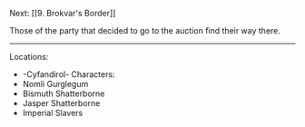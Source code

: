 Next: [[9. Brokvar's Border]]

Those of the party that decided to go to the auction find their way there.

---
Locations:
- -Cyfandirol-
Characters:
- Nomli Gurglegum
- Bismuth Shatterborne
- Jasper Shatterborne
- Imperial Slavers
